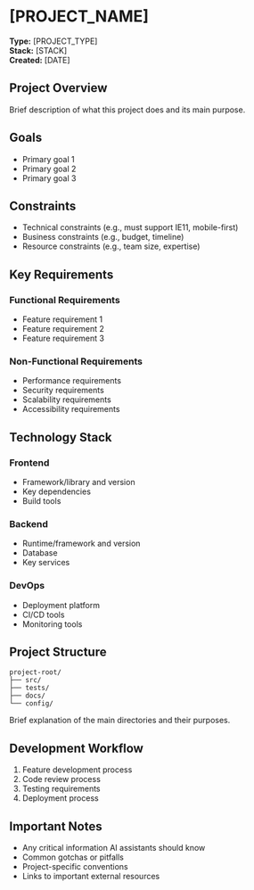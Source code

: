 # [PROJECT_NAME]

**Type:** [PROJECT_TYPE]  
**Stack:** [STACK]  
**Created:** [DATE]

## Project Overview

Brief description of what this project does and its main purpose.

## Goals

- Primary goal 1
- Primary goal 2
- Primary goal 3

## Constraints

- Technical constraints (e.g., must support IE11, mobile-first)
- Business constraints (e.g., budget, timeline)
- Resource constraints (e.g., team size, expertise)

## Key Requirements

### Functional Requirements
- Feature requirement 1
- Feature requirement 2
- Feature requirement 3

### Non-Functional Requirements
- Performance requirements
- Security requirements
- Scalability requirements
- Accessibility requirements

## Technology Stack

### Frontend
- Framework/library and version
- Key dependencies
- Build tools

### Backend
- Runtime/framework and version
- Database
- Key services

### DevOps
- Deployment platform
- CI/CD tools
- Monitoring tools

## Project Structure

```
project-root/
├── src/
├── tests/
├── docs/
└── config/
```

Brief explanation of the main directories and their purposes.

## Development Workflow

1. Feature development process
2. Code review process
3. Testing requirements
4. Deployment process

## Important Notes

- Any critical information AI assistants should know
- Common gotchas or pitfalls
- Project-specific conventions
- Links to important external resources
